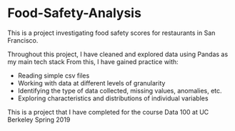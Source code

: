 # Food-Safety-Analysis
This is a project investigating food safety scores for restaurants in San Francisco. 

Throughout this project, I have cleaned and explored data using Pandas as my main tech stack
From this, I have gained practice with: 

- Reading simple csv files
- Working with data at different levels of granularity
- Identifying the type of data collected, missing values, anomalies, etc.
- Exploring characteristics and distributions of individual variables

This is a project that I have completed for the course Data 100 at UC Berkeley Spring 2019 
